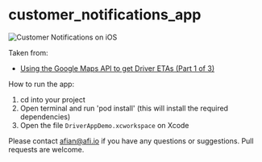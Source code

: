 # customer_notifications_app

![Customer Notifications on iOS](https://blog.afi.io/content/images/2021/05/MockupRS.png "Send Customers Real Time Driver ETAs on iOS")

Taken from: 
- [Using the Google Maps API to get Driver ETAs (Part 1 of 3)](https://blog.afi.io/using-the-google-maps-api-to-get-driver-etas/)

 How to run the app:
 1. cd into your project
 2. Open terminal and run 'pod install' (this will install the required dependencies)
 3. Open the file `DriverAppDemo.xcworkspace` on Xcode

Please contact afian@afi.io if you have any questions or suggestions. Pull requests are welcome.
